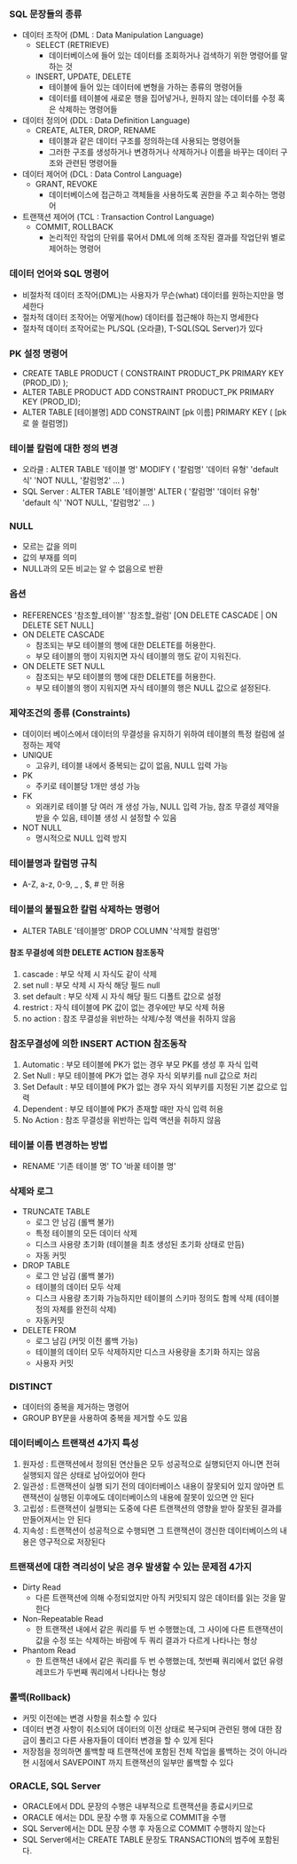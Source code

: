 ### SQL 문장들의 종류
- 데이터 조작어 (DML : Data Manipulation Language)
  - SELECT (RETRIEVE)
    - 데이터베이스에 들어 있는 데이터를 조회하거나 검색하기 위한 명령어를 말하는 것 
  - INSERT, UPDATE, DELETE 
    - 테이블에 들어 있는 데이터에 변형을 가하는 종류의 명령어들
    - 데이터를 테이블에 새로운 행을 집어넣거나, 원하지 않는 데이터를 수정 혹은 삭제하는 명령어들
- 데이터 정의어 (DDL : Data Definition Language)
  - CREATE, ALTER, DROP, RENAME
    - 테이블과 같은 데이터 구조를 정의하는데 사용되는 명령어들
    - 그러한 구조를 생성하거나 변경하거나 삭제하거나 이름을 바꾸는 데이터 구조와 관련된 명령어들
- 데이터 제어어 (DCL : Data Control Language)
  - GRANT, REVOKE
    - 데이터베이스에 접근하고 객체들을 사용하도록 권한을 주고 회수하는 명령어
- 트랜잭션 제어어 (TCL : Transaction Control Language)
  - COMMIT, ROLLBACK
    - 논리적인 작업의 단위를 묶어서 DML에 의해 조작된 결과를 작업단위 별로 제어하는 명령어 

### 데이터 언어와 SQL 명령어
- 비절차적 데이터 조작어(DML)는 사용자가 무슨(what) 데이터를 원하는지만을 명세한다
- 절차적 데이터 조작어는 어떻게(how) 데이터를 접근해야 하는지 명세한다
- 절차적 데이터 조작어로는 PL/SQL (오라클), T-SQL(SQL Server)가 있다

### PK 설정 명령어
- CREATE TABLE PRODUCT ( CONSTRAINT PRODUCT_PK PRIMARY KEY (PROD_ID) );
- ALTER TABLE PRODUCT ADD CONSTRAINT PRODUCT_PK PRIMARY KEY (PROD_ID);
- ALTER TABLE \[테이블명] ADD CONSTRAINT \[pk 이름] PRIMARY KEY ( \[pk로 쓸 컬럼명])

### 테이블 칼럼에 대한 정의 변경
- 오라클 : ALTER TABLE '테이블 명' MODIFY ( '칼럼명' '데이터 유형' 'default 식' 'NOT NULL, '칼럼명2' ... )
- SQL Server : ALTER TABLE '테이블명' ALTER ( '칼럼명' '데이터 유형' 'default 식' 'NOT NULL, '칼럼명2' ... )

### NULL
- 모르는 값을 의미
- 값의 부재를 의미
- NULL과의 모든 비교는 알 수 없음으로 반환

### 옵션
- REFERENCES '참조할_테이블' '참조할_컬럼' \[ON DELETE CASCADE | ON DELETE SET NULL]
- ON DELETE CASCADE
  - 참조되는 부모 테이블의 행에 대한 DELETE를 허용한다.
  - 부모 테이블의 행이 지워지면 자식 테이블의 행도 같이 지워진다.
- ON DELETE SET NULL
  - 참조되는 부모 테이블의 행에 대한 DELETE를 허용한다.
  - 부모 테이블의 행이 지워지면 자식 테이블의 행은 NULL 값으로 설정된다.

### 제약조건의 종류 (Constraints)
- 데이이터 베이스에서 데이터의 무결성을 유지하기 위하여 테이블의 특정 컬럼에 설정하는 제약
- UNIQUE
  - 고유키, 테이블 내에서 중복되는 값이 없음, NULL 입력 가능
- PK
  - 주키로 테이블당 1개만 생성 가능
- FK
  - 외래키로 테이블 당 여러 개 생성 가능, NULL 입력 가능, 참조 무결성 제약을 받을 수 있음, 테이블 생성 시 설정할 수 있음
- NOT NULL
  - 명시적으로 NULL 입력 방지

### 테이블명과 칼럼명 규칙
- A-Z, a-z, 0-9, _ , $, # 만 허용

### 테이블의 불필요한 칼럼 삭제하는 명령어
- ALTER TABLE '테이블명' DROP COLUMN '삭제할 컬럼명'

#### 참조 무결성에 의한 DELETE ACTION 참조동작
1) cascade : 부모 삭제 시 자식도 같이 삭제
2) set null : 부모 삭제 시 자식 해당 필드 null
3) set default : 부모 삭제 시 자식 해당 필드 디폴트 값으로 설정
4) restrict : 자식 테이블에 PK 값이 없는 경우에만 부모 삭제 허용
5) no action : 참조 무결성을 위반하는 삭제/수정 액션을 취하지 않음

### 참조무결성에 의한 INSERT ACTION 참조동작
1) Automatic : 부모 테이블에 PK가 없는 경우 부모 PK를 생성 후 자식 입력
2) Set Null : 부모 테이블에 PK가 없는 경우 자식 외부키를 null 값으로 처리
3) Set Default : 부모 테이블에 PK가 없는 경우 자식 외부키를 지정된 기본 값으로 입력
4) Dependent : 부모 테이블에 PK가 존재할 때만 자식 입력 허용
5) No Action : 참조 무결성을 위반하는 입력 액션을 취하지 않음

### 테이블 이름 변경하는 방법
- RENAME '기존 테이블 명' TO '바꿀 테이블 명'

### 삭제와 로그
- TRUNCATE TABLE
  - 로그 안 남김 (롤백 불가)
  - 특정 테이블의 모든 데이터 삭제
  - 디스크 사용량 초기화 (테이블을 최초 생성된 초기화 상태로 만듬)
  - 자동 커밋
- DROP TABLE
  - 로그 안 남김 (롤백 불가)
  - 테이블의 데이터 모두 삭제
  - 디스크 사용량 초기화 가능하지만 테이블의 스키마 정의도 함께 삭제 (테이블 정의 자체를 완전히 삭제)
  - 자동커밋
- DELETE FROM
  - 로그 남김 (커밋 이전 롤백 가능)
  - 테이블의 데이터 모두 삭제하지만 디스크 사용량을 초기화 하지는 않음
  - 사용자 커밋

### DISTINCT
- 데이터의 중복을 제거하는 명령어
- GROUP BY문을 사용하여 중복을 제거할 수도 있음

### 데이터베이스 트랜잭션 4가지 특성
1) 원자성 : 트랜잭션에서 정의된 연산들은 모두 성공적으로 실행되던지 아니면 전혀 실행되지 않은 상태로 남아있어야 한다
2) 일관성 : 트랜잭션이 실행 되기 전의 데이터베이스 내용이 잘못되어 있지 않아면 트랜잭션이 실행된 이후에도 데이터베이스의 내용에 잘못이 있으면 안 된다
3) 고립성 : 트랜잭션이 실행되는 도중에 다른 트랜잭션의 영향을 받아 잘못된 결과를 만들어져서는 안 된다
4) 지속성 : 트랜잭션이 성공적으로 수행되면 그 트랜잭션이 갱신한 데이터베이스의 내용은 영구적으로 저장된다

### 트랜잭션에 대한 격리성이 낮은 경우 발생할 수 있는 문제점 4가지
- Dirty Read
  - 다른 트랜잭션에 의해 수정되었지만 아직 커밋되지 않은 데이터를 읽는 것을 말한다
- Non-Repeatable Read
  - 한 트랜잭션 내에서 같은 쿼리를 두 번 수행했는데, 그 사이에 다른 트랜잭션이 값을 수정 또는 삭제하는 바람에 두 쿼리 결과가 다르게 나타나는 형상
- Phantom Read
  - 한 트랜잭션 내에서 같은 쿼리를 두 번 수행했는데, 첫번째 쿼리에서 없던 유령 레코드가 두번째 쿼리에서 나타나는 형상

### 롤백(Rollback)
- 커밋 이전에는 변경 사항을 취소할 수 있다
- 데이터 변경 사항이 취소되어 데이터의 이전 상태로 복구되며 관련된 행에 대한 잠금이 풀리고 다른 사용자들이 데이터 변경을 할 수 있게 된다
- 저장점을 정의하면 롤백할 때 트랜잭션에 포함된 전체 작업을 롤백하는 것이 아니라 현 시점에서 SAVEPOINT 까지 트랜잭션의 일부만 롤백할 수 있다

### ORACLE, SQL Server
- ORACLE에서 DDL 문장의 수행은 내부적으로 트랜잭션을 종료시키므로
- ORACLE 에서는 DDL 문장 수행 후 자동으로 COMMIT을 수행
- SQL Server에서는 DDL 문장 수행 후 자동으로 COMMIT 수행하지 않는다
- SQL Server에서는 CREATE TABLE 문장도 TRANSACTION의 범주에 포함된다.

